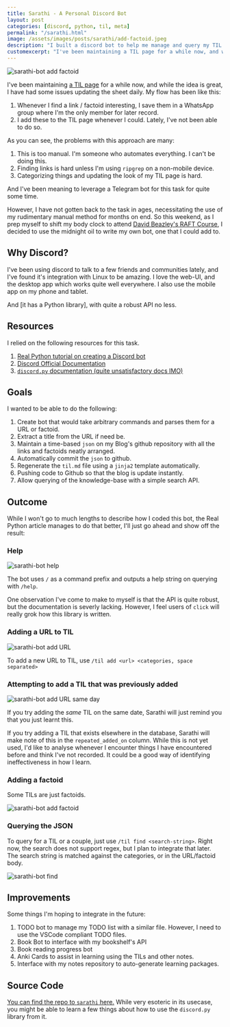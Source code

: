 ```yaml
---
title: Sarathi - A Personal Discord Bot
layout: post
categories: [discord, python, til, meta]
permalink: "/sarathi.html"
image: /assets/images/posts/sarathi/add-factoid.jpeg
description: "I built a discord bot to help me manage and query my TIL page."
customexcerpt: "I've been maintaining a TIL page for a while now, and while the idea is great, I have had some issues updating the sheet daily."
---
```


![sarathi-bot add factoid](/assets/images/posts/sarathi/help.jpeg)

I've been maintaining [a TIL page](https://stonecharioteer.com/til.html) for a while now, and while the idea is great, I have had some issues updating the sheet daily.
My flow has been like this:

1. Whenever I find a link / factoid interesting, I save them in a WhatsApp group where I'm the only member for later record.
2. I add these to the TIL page whenever I could. Lately, I've not been able to do so.

As you can see, the problems with this approach are many:

1. This is too manual. I'm someone who automates everything. I can't be doing this.
2. Finding links is hard unless I'm using `ripgrep` on a non-mobile device.
3. Categorizing things and updating the look of my TIL page is hard.

And I've been meaning to leverage a Telegram bot for this task for quite some time.

However, I have not gotten back to the task in ages, necessitating the use of my rudimentary manual method for months on end.
So this weekend, as I prep myself to shift my body clock to attend [David Beazley's RAFT Course](http://dabeaz.com/raft.html),
I decided to use the midnight oil to write my own bot, one that I could add to.

## Why Discord?

I've been using discord to talk to a few friends and communities lately, and I've found it's integration with Linux to be amazing.
I love the web-UI, and the desktop app which works quite well everywhere. I also use the mobile app on my phone and tablet.

And [it has a Python library], with quite a robust API no less.

## Resources

I relied on the following resources for this task.

1. [Real Python tutorial on creating a Discord bot](https://realpython.com/how-to-make-a-discord-bot-python/#how-to-make-a-discord-bot-in-python)
2. [Discord Official Documentation](https://discord.com/developers/docs/intro)
3. [`discord.py` documentation (quite unsatisfactory docs IMO)](https://discordpy.readthedocs.io/en/latest/index.html)

## Goals

I wanted to be able to do the following:

1. Create bot that would take arbitrary commands and parses them for a URL or factoid.
2. Extract a title from the URL if need be.
3. Maintain a time-based `json` on my Blog's github repository with all the links and factoids neatly arranged.
4. Automatically commit the `json` to github.
5. Regenerate the `til.md` file using a `jinja2` template automatically.
6. Pushing code to Github so that the blog is update instantly.
7. Allow querying of the knowledge-base with a simple search API.

## Outcome

While I won't go to much lengths to describe how I coded this bot, the Real Python article manages to do that better, I'll just go ahead and show off the result:

### Help

![sarathi-bot help](/assets/images/posts/sarathi/help.jpeg)

The bot uses `/` as a command prefix and outputs a help string on querying with `/help`.

One observation I've come to make to myself is that the API is quite robust, but the documentation is severly lacking.
However, I feel users of `click` will really grok how this library is written.

### Adding a URL to TIL

![sarathi-bot add URL](/assets/images/posts/sarathi/add-url.jpeg)

To add a new URL to TIL, use `/til add <url> <categories, space separated>`

### Attempting to add a TIL that was previously added

![sarathi-bot add URL same day](/assets/images/posts/sarathi/add-same-day.jpeg)

If you try adding the *same* TIL on the same date, Sarathi will just remind you that you just learnt this.


If you try adding a TIL that exists elsewhere in the database, Sarathi will make note of this in the `repeated_added_on` column.
While this is not yet used, I'd like to analyse whenever I encounter things I have encountered before and think I've not recorded.
It could be a good way of identifying ineffectiveness in how I learn.

### Adding a factoid

Some TILs are just factoids.

![sarathi-bot add factoid](/assets/images/posts/sarathi/add-factoid.jpeg)


### Querying the JSON

To query for a TIL or a couple, just use `/til find <search-string>`. Right now, the search does not support regex, but I plan to integrate that later.
The search string is matched against the categories, or in the URL/factoid body.

![sarathi-bot find](/assets/images/posts/sarathi/find.jpeg)

## Improvements

Some things I'm hoping to integrate in the future:

1. TODO bot to manage my TODO list with a similar file. However, I need to use the VSCode compliant TODO files.
2. Book Bot to interface with my bookshelf's API
3. Book reading progress bot
4. Anki Cards to assist in learning using the TILs and other notes.
5. Interface with my notes repository to auto-generate learning packages.

## Source Code

[You can find the repo to `sarathi` here.](https://github.com/stonecharioteer/sarathi) While very esoteric in its usecase, you might be able to learn a few things about how to use the `discord.py` library from it.
